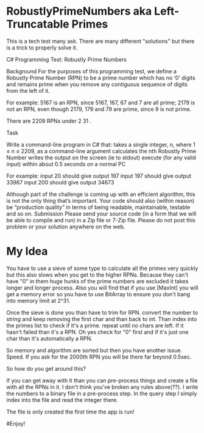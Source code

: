 # RobustlyPrimeNumbers aka Left-Truncatable Primes
This is a tech test many ask. There are many different "solutions" but there is a trick to properly solve it.

C# Programming Test: Robustly Prime Numbers 

Background For the purposes of this programming test, we define a Robustly Prime Number (RPN) to be a prime number which has no ‘0’ digits and remains prime when you remove any contiguous sequence of digits from the left of it.

For example: 
5167 is an RPN, since 5167, 167, 67 and 7 are all prime;
2179 is not an RPN, even though 2179, 179 and 79 are prime, since 9 is not prime. 

There are 2209 RPNs under 2 31 .

Task 

Write a command-line program in C# that: 
 takes a single integer, n, where 1 ≤ n ≤ 2209, as a command-line argument 
 calculates the nth Robustly Prime Number
 writes the output on the screen (ie to stdout) 
 execute (for any valid input) within about 0.5 seconds on a normal PC 

For example: 
  input 20 should give output 197 
  input 197 should give output 33967 
  input 200 should give output 34673 

Although part of the challenge is coming up with an efficient algorithm, this is not the only thing that’s important. Your code should also (within reason) be “production quality” in terms of being readable, maintainable, testable and so on. Submission Please send your source code (in a form that we will be able to compile and run) in a Zip file or 7-Zip file. Please do not post this problem or your solution anywhere on the web. 

# My Idea

You have to use a sieve of some type to calculate all the primes very quickly but this also slows when you get to the higher RPNs. Because they can't have "0" in them huge hunks of the prime numbers are excluded it takes longer and longer process. Also you will find that if you use [MaxInt] you will get a memory error so you have to use BitArray to ensure you don't bang into memory limit at 2^31. 

Once the sieve is done you than have to trim for RPN. convert the number to string and keep removing the first char and than back to int. Than index into the primes list to check if it's a prime. repeat until no chars are left. If it hasn't failed than it's a RPN. Oh yes check for "0" first and if it's just one char than it's automatically a RPN. 

So memory and algorithm are sorted but then you have another issue. Speed. If you ask for the 2000th RPN you will be there far beyond 0.5sec.

So how do you get around this? 

If you can get away with it than you can pre-process things and create a file with all the RPNs in it. I don't think you've broken any rules above(??). I write the numbers to a binary file in a pre-process step. In the query step I simply index into the file and read the integer there.

The file is only created the first time the app is run!

#Enjoy!
